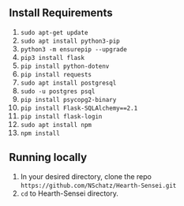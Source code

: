 ## Install Requirements
1. ```sudo apt-get update```
2. ```sudo apt install python3-pip```
3. ```python3 -m ensurepip --upgrade```
4. ```pip3 install flask```
5. ```pip install python-dotenv```
6. ```pip install requests```
7. ```sudo apt install postgresql```
8. ```sudo -u postgres psql```
9. ```pip install psycopg2-binary```
10. ```pip install Flask-SQLAlchemy==2.1```
11. ```pip install flask-login```
12. ```sudo apt install npm```
13. ```npm install```

## Running locally
1. In your desired directory, clone the repo ```https://github.com/NSchatz/Hearth-Sensei.git```
2. ```cd``` to Hearth-Sensei directory.